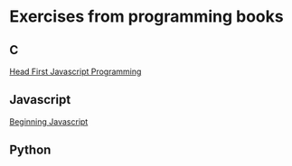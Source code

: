 # Exercises from programming books

<h2>C</h2>
<a href="Head_First_Javascript_Programming">Head First Javascript Programming</a>

<h2>Javascript</h2>
<a href="Beginning_Javascript">Beginning Javascript</a>

<h2>Python</h2>


